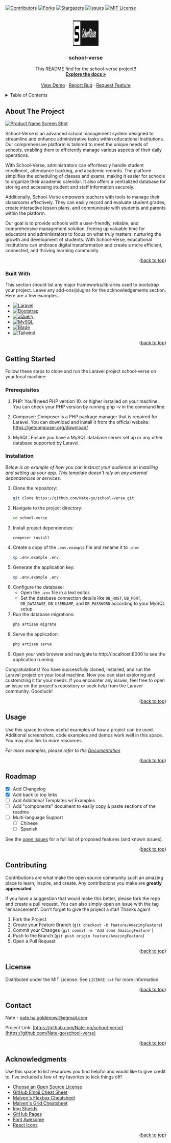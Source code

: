 <a name="readme-top"></a>

<!-- PROJECT SHIELDS -->
[![Contributors][contributors-shield]][contributors-url]
[![Forks][forks-shield]][forks-url]
[![Stargazers][stars-shield]][stars-url]
[![Issues][issues-shield]][issues-url]
[![MIT License][license-shield]][license-url]


<!-- PROJECT LOGO -->
<br />
<div align="center">
  <a href="https://github.com/Nate-go/school-verse">
    <img src="logo-school-verse.png" alt="Logo" width="80" height="80">
  </a>

  <h3 align="center">school-verse</h3>

  <p align="center">
    This README find for the school-verse project!!
    <br />
    <a href="https://github.com/Nate-go/school-verse"><strong>Explore the docs »</strong></a>
    <br />
    <br />
    <a href="https://github.com/Nate-go/school-verse">View Demo</a>
    ·
    <a href="https://github.com/Nate-go/school-verse/issues">Report Bug</a>
    ·
    <a href="https://github.com/Nate-go/school-verse/issues">Request Feature</a>
  </p>
</div>



<!-- TABLE OF CONTENTS -->
<details>
  <summary>Table of Contents</summary>
  <ol>
    <li>
      <a href="#about-the-project">About The Project</a>
      <ul>
        <li><a href="#built-with">Built With</a></li>
      </ul>
    </li>
    <li>
      <a href="#getting-started">Getting Started</a>
      <ul>
        <li><a href="#prerequisites">Prerequisites</a></li>
        <li><a href="#installation">Installation</a></li>
      </ul>
    </li>
    <li><a href="#usage">Usage</a></li>
    <li><a href="#roadmap">Roadmap</a></li>
    <li><a href="#contributing">Contributing</a></li>
    <li><a href="#license">License</a></li>
    <li><a href="#contact">Contact</a></li>
    <li><a href="#acknowledgments">Acknowledgments</a></li>
  </ol>
</details>



<!-- ABOUT THE PROJECT -->
## About The Project

[![Product Name Screen Shot][product-screenshot]](https://example.com)

School-Verse is an advanced school management system designed to streamline and enhance administrative tasks within educational institutions. Our comprehensive platform is tailored to meet the unique needs of schools, enabling them to efficiently manage various aspects of their daily operations.

With School-Verse, administrators can effortlessly handle student enrollment, attendance tracking, and academic records. The platform simplifies the scheduling of classes and exams, making it easier for schools to organize their academic calendar. It also offers a centralized database for storing and accessing student and staff information securely.

Additionally, School-Verse empowers teachers with tools to manage their classrooms effectively. They can easily record and evaluate student grades, create interactive lesson plans, and communicate with students and parents within the platform.

Our goal is to provide schools with a user-friendly, reliable, and comprehensive management solution, freeing up valuable time for educators and administrators to focus on what truly matters: nurturing the growth and development of students. With School-Verse, educational institutions can embrace digital transformation and create a more efficient, connected, and thriving learning community.

<p align="right">(<a href="#readme-top">back to top</a>)</p>



### Built With

This section should list any major frameworks/libraries used to bootstrap your project. Leave any add-ons/plugins for the acknowledgements section. Here are a few examples.

* [![Laravel][Laravel.com]][Laravel-url]
* [![Bootstrap][Bootstrap.com]][Bootstrap-url]
* [![JQuery][JQuery.com]][JQuery-url]
* [![MySQL][MySQL.com]][MySQL-url]
* [![Blade][Blade.com]][Blade-url]
* [![Tailwind][Tailwind.com]][Tailwind-url]

<p align="right">(<a href="#readme-top">back to top</a>)</p>



<!-- GETTING STARTED -->
## Getting Started

Follow these steps to clone and run the Laravel project school-verse on your local machine:

### Prerequisites

1. PHP: You'll need PHP version 10. or higher installed on your machine. You can check your PHP version by running php -v in the command line.

2. Composer: Composer is a PHP package manager that is required for Laravel. You can download and install it from the official website: https://getcomposer.org/download/

3. MySQL: Ensure you have a MySQL database server set up or any other database supported by Laravel.

### Installation

_Below is an example of how you can instruct your audience on installing and setting up your app. This template doesn't rely on any external dependencies or services._

1. Clone the repository:
   ```sh
   git clone https://github.com/Nate-go/school-verse.git
   ```
2. Navigate to the project directory:
   ```sh
   cd school-verse
   ```
3. Install project dependencies:
   ```sh
   composer install
   ```
4. Create a copy of the `.env.example` file and rename it to `.env`:
   ```sh
   cp .env.example .env
   ```
5. Generate the application key:
   ```sh
   cp .env.example .env
   ```
6. Configure the database:
    * Open the `.env` file in a text editor.
    * Set the database connection details like `DB_HOST`, `DB_PORT`, `DB_DATABASE`, `DB_USERNAME`, and `DB_PASSWORD` according to your MySQL setup.
7. Run the database migrations:
   ```sh
   php artisan migrate
   ```
8. Serve the application:
   ```sh
   php artisan serve
   ```
9. Open your web browser and navigate to http://localhost:8000 to see the application running.
   
Congratulations! You have successfully cloned, installed, and run the Laravel project on your local machine. Now you can start exploring and customizing it for your needs. If you encounter any issues, feel free to open an issue on the project's repository or seek help from the Laravel community. Goodluck!
   

<p align="right">(<a href="#readme-top">back to top</a>)</p>



<!-- USAGE EXAMPLES -->
## Usage

Use this space to show useful examples of how a project can be used. Additional screenshots, code examples and demos work well in this space. You may also link to more resources.

_For more examples, please refer to the [Documentation](https://example.com)_

<p align="right">(<a href="#readme-top">back to top</a>)</p>



<!-- ROADMAP -->
## Roadmap

- [x] Add Changelog
- [x] Add back to top links
- [ ] Add Additional Templates w/ Examples
- [ ] Add "components" document to easily copy & paste sections of the readme
- [ ] Multi-language Support
    - [ ] Chinese
    - [ ] Spanish

See the [open issues](https://github.com/Nate-go/school-verse/issues) for a full list of proposed features (and known issues).

<p align="right">(<a href="#readme-top">back to top</a>)</p>



<!-- CONTRIBUTING -->
## Contributing

Contributions are what make the open source community such an amazing place to learn, inspire, and create. Any contributions you make are **greatly appreciated**.

If you have a suggestion that would make this better, please fork the repo and create a pull request. You can also simply open an issue with the tag "enhancement".
Don't forget to give the project a star! Thanks again!

1. Fork the Project
2. Create your Feature Branch (`git checkout -b feature/AmazingFeature`)
3. Commit your Changes (`git commit -m 'Add some AmazingFeature'`)
4. Push to the Branch (`git push origin feature/AmazingFeature`)
5. Open a Pull Request

<p align="right">(<a href="#readme-top">back to top</a>)</p>



<!-- LICENSE -->
## License

Distributed under the MIT License. See `LICENSE.txt` for more information.

<p align="right">(<a href="#readme-top">back to top</a>)</p>



<!-- CONTACT -->
## Contact

Nate - nate.ha.goldenowl@egmail.com

Project Link: [https://github.com/Nate-go/school-verse](https://github.com/Nate-go/school-verse)

<p align="right">(<a href="#readme-top">back to top</a>)</p>



<!-- ACKNOWLEDGMENTS -->
## Acknowledgments

Use this space to list resources you find helpful and would like to give credit to. I've included a few of my favorites to kick things off!

* [Choose an Open Source License](https://choosealicense.com)
* [GitHub Emoji Cheat Sheet](https://www.webpagefx.com/tools/emoji-cheat-sheet)
* [Malven's Flexbox Cheatsheet](https://flexbox.malven.co/)
* [Malven's Grid Cheatsheet](https://grid.malven.co/)
* [Img Shields](https://shields.io)
* [GitHub Pages](https://pages.github.com)
* [Font Awesome](https://fontawesome.com)
* [React Icons](https://react-icons.github.io/react-icons/search)

<p align="right">(<a href="#readme-top">back to top</a>)</p>



<!-- MARKDOWN LINKS & IMAGES -->
<!-- https://www.markdownguide.org/basic-syntax/#reference-style-links -->
[contributors-shield]: https://img.shields.io/github/contributors/Nate-go/school-verse.svg?style=for-the-badge
[contributors-url]: https://github.com/Nate-go/school-verse/graphs/contributors
[forks-shield]: https://img.shields.io/github/forks/Nate-go/school-verse.svg?style=for-the-badge
[forks-url]: https://github.com/Nate-go/school-verse/network/members
[stars-shield]: https://img.shields.io/github/stars/Nate-go/school-verse.svg?style=for-the-badge
[stars-url]: https://github.com/Nate-go/school-verse/stargazers
[issues-shield]: https://img.shields.io/github/issues/Nate-go/school-verse.svg?style=for-the-badge
[issues-url]: https://github.com/Nate-go/school-verse/issues
[license-shield]: https://img.shields.io/github/license/Nate-go/school-verse.svg?style=for-the-badge
[license-url]: https://github.com/Nate-go/school-verse/blob/master/LICENSE.txt
[product-screenshot]: images/screenshot.png
[Laravel.com]: https://img.shields.io/badge/Laravel-FF2D20?style=for-the-badge&logo=laravel&logoColor=white
[Laravel-url]: https://laravel.com
[Bootstrap.com]: https://img.shields.io/badge/Bootstrap-563D7C?style=for-the-badge&logo=bootstrap&logoColor=white
[Bootstrap-url]: https://getbootstrap.com
[JQuery.com]: https://img.shields.io/badge/jQuery-0769AD?style=for-the-badge&logo=jquery&logoColor=white
[JQuery-url]: https://jquery.com 
[MySQL.com]: https://img.shields.io/badge/MySQL-4479A1?style=for-the-badge&logo=mysql&logoColor=white
[MySQL-url]: https://www.mysql.com/
[Blade.com]: https://img.shields.io/badge/Blade-39464e?style=for-the-badge&logo=laravel&logoColor=white
[Blade-url]: https://laravel.com/docs/10.x/blade
[Tailwind.com]: https://img.shields.io/badge/Tailwind_CSS-38B2AC?style=for-the-badge&logo=tailwind-css&logoColor=white
[Tailwind-url]: https://tailwindcss.com/
